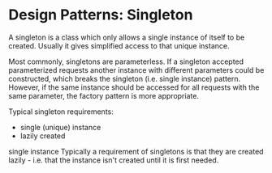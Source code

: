 # Design Patterns: Singleton

A singleton is a class which only allows a single instance of itself to be created. Usually it gives simplified access to that unique instance.


Most commonly, singletons are parameterless. If a singleton accepted parameterized requests another instance with different parameters could be constructed, which breaks the singleton (i.e. single instance) pattern. However, if the same instance should be accessed for all requests with the same parameter, the factory pattern is more appropriate.

Typical singleton requirements:
- single (unique) instance
- lazily created

single instance
Typically a requirement of singletons is that they are created lazily - i.e. that the instance isn't created until it is first needed.
